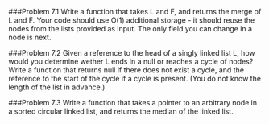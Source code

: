 ###Problem 7.1
Write a function that takes L and F, and returns the merge of L and F. Your code should use O(1) additional storage - it should reuse the nodes from the lists provided as input.  The only field you can change in a node is next.

###Problem 7.2
Given a reference to the head of a singly linked list L, how would you determine wether L ends in a null or reaches a cycle of nodes? Write a function that returns null if there does not exist a cycle, and the reference to the start of the cycle if a cycle is present. (You do not know the length of the list in advance.)

###Problem 7.3
Write a function that takes a pointer to an arbitrary node in a sorted circular linked list, and returns the median of the linked list.